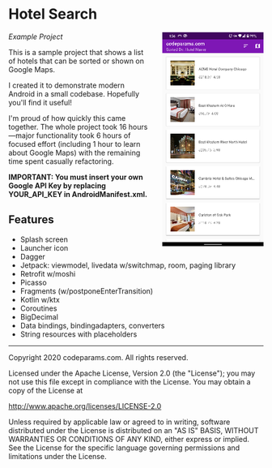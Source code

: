 # Hotel Search
<img align="right" style="margin-left:20px" src="https://github.com/davehasagithub/Hotel-Search/raw/master/screenshot.png">

_Example Project_

This is a sample project that shows a list of hotels that can be sorted or shown on Google Maps.

I created it to demonstrate modern Android in a small codebase. Hopefully you'll find it useful!

I'm proud of how quickly this came together.
The whole project took 16 hours&mdash;major functionality took 6 hours of focused effort (including 1 hour to learn
about Google Maps) with the remaining time spent casually refactoring.

**IMPORTANT: You must insert your own Google API Key by replacing YOUR_API_KEY in AndroidManifest.xml.**

## Features

- Splash screen
- Launcher icon
- Dagger
- Jetpack: viewmodel, livedata w/switchmap, room, paging library
- Retrofit w/moshi
- Picasso
- Fragments (w/postponeEnterTransition)
- Kotlin w/ktx
- Coroutines
- BigDecimal
- Data bindings, bindingadapters, converters
- String resources with placeholders

---

Copyright 2020 codeparams.com. All rights reserved.

Licensed under the Apache License, Version 2.0 (the "License");
you may not use this file except in compliance with the License.
You may obtain a copy of the License at

http://www.apache.org/licenses/LICENSE-2.0

Unless required by applicable law or agreed to in writing, software
distributed under the License is distributed on an "AS IS" BASIS,
WITHOUT WARRANTIES OR CONDITIONS OF ANY KIND, either express or implied.
See the License for the specific language governing permissions and
limitations under the License.
